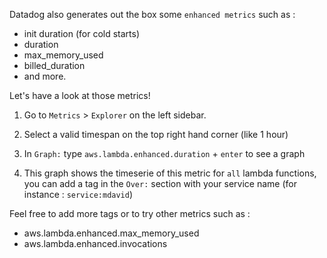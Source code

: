 Datadog also generates out the box some `enhanced metrics` such as :
- init duration (for cold starts)
- duration
- max_memory_used
- billed_duration
- and more.

Let's have a look at those metrics!

1. Go to `Metrics` > `Explorer` on the left sidebar.

1. Select a valid timespan on the top right hand corner (like 1 hour)

1. In `Graph:` type `aws.lambda.enhanced.duration` + `enter` to see a graph

1. This graph shows the timeserie of this metric for `all` lambda functions, you can add a tag in the `Over:` section with your service name (for instance : `service:mdavid`)

Feel free to add more tags or to try other metrics such as : 

* aws.lambda.enhanced.max_memory_used
* aws.lambda.enhanced.invocations



